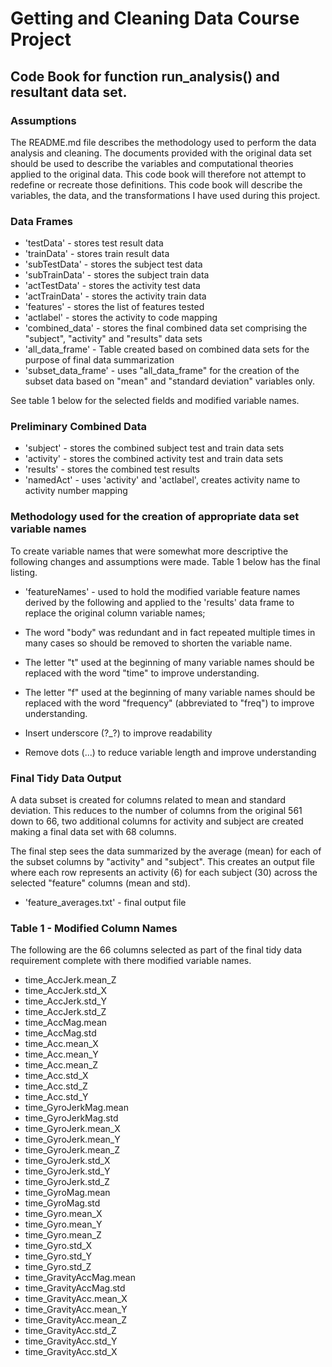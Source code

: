 # Getting and Cleaning Data Course Project
## Code Book for function run_analysis() and resultant data set.

### Assumptions
The README.md file describes the methodology used to perform the data analysis and cleaning.
The documents provided with the original data set should be used to describe the variables and computational theories applied to the original data. This code book will therefore not attempt to redefine or recreate those definitions. This code book will describe the variables, the data, and the transformations I have used during this project.

### Data Frames 
 - 'testData' - stores test result data  
 - 'trainData' - stores train result data  
 - 'subTestData' - stores the subject test data  
 - 'subTrainData' - stores the subject train data  
 - 'actTestData' - stores the activity test data  
 - 'actTrainData'  - stores the activity train data  
 - 'features'  - stores the list of features tested  
 - 'actlabel' - stores the activity to code mapping  
 - 'combined_data' - stores the final combined data set comprising the "subject", "activity" and "results" data sets  
 - 'all_data_frame' -  Table created based on combined data sets for the purpose of final data summarization  
 - 'subset_data_frame' - uses "all_data_frame" for the creation of the subset data based on "mean" and "standard deviation" variables only. 

See table 1 below for the selected fields and modified variable names. 

### Preliminary Combined Data
 - 'subject' - stores the combined subject test and train data sets
 - 'activity' - stores the combined activity test and train data sets
 - 'results' - stores the combined test results
 - 'namedAct' - uses 'activity' and 'actlabel', creates activity name to activity number mapping

### Methodology used for the creation of appropriate data set variable names 

To create variable names that were somewhat more descriptive the following changes and assumptions were made. Table 1 below has the final listing.

 - 'featureNames' - used to hold the modified variable feature names derived by the following and applied to the 'results' data frame to replace the original column variable names;  

 - The word "body" was redundant and in fact repeated multiple times in many cases so should be removed to shorten the variable name.
 - The letter "t" used at the beginning of many variable names should be replaced with the word "time" to improve understanding.
 - The letter "f" used at the beginning of many variable names should be replaced with the word "frequency" (abbreviated to "freq") to improve understanding.
 - Insert underscore (?_?) to improve readability
 - Remove dots (...) to reduce variable length and improve understanding  

### Final Tidy Data Output
A data subset is created for columns related to mean and standard deviation. This reduces to the number of columns from the original 561 down to 66, two additional columns for activity and subject are created making a final data set with 68 columns.

The final step sees the data summarized by the average (mean) for each of the subset columns by "activity" and "subject". This creates an output file where each row represents an activity (6) for each subject (30) across the selected "feature" columns (mean and std).
 - 'feature_averages.txt' - final output file

### Table 1 - Modified Column Names
The following are the 66 columns selected as part of the final tidy data requirement complete with there modified variable names.


 - time_AccJerk.mean_Z
 - time_AccJerk.std_X
 - time_AccJerk.std_Y
 - time_AccJerk.std_Z
 - time_AccMag.mean
 - time_AccMag.std
 - time_Acc.mean_X
 - time_Acc.mean_Y
 - time_Acc.mean_Z
 - time_Acc.std_X
 - time_Acc.std_Z
 - time_Acc.std_Y
 - time_GyroJerkMag.mean
 - time_GyroJerkMag.std
 - time_GyroJerk.mean_X
 - time_GyroJerk.mean_Y
 - time_GyroJerk.mean_Z
 - time_GyroJerk.std_X
 - time_GyroJerk.std_Y
 - time_GyroJerk.std_Z
 - time_GyroMag.mean
 - time_GyroMag.std
 - time_Gyro.mean_X
 - time_Gyro.mean_Y
 - time_Gyro.mean_Z
 - time_Gyro.std_X
 - time_Gyro.std_Y
 - time_Gyro.std_Z
 - time_GravityAccMag.mean
 - time_GravityAccMag.std
 - time_GravityAcc.mean_X
 - time_GravityAcc.mean_Y
 - time_GravityAcc.mean_Z
 - time_GravityAcc.std_Z
 - time_GravityAcc.std_Y
 - time_GravityAcc.std_X
